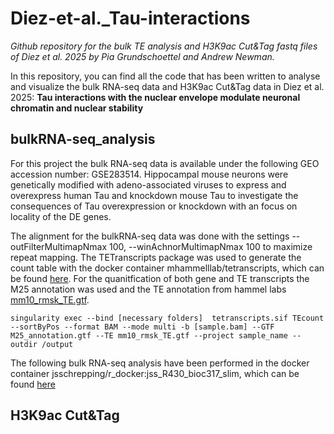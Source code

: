 # Diez-et-al._Tau-interactions
_Github repository for the bulk TE analysis and H3K9ac Cut&Tag fastq files of Diez et al. 2025 by Pia Grundschoettel and Andrew Newman._

In this repository, you can find all the code that has been written to analyse and visualize the bulk RNA-seq data and H3K9ac Cut&Tag data in Diez et al. 2025:
__Tau interactions with the nuclear envelope modulate neuronal chromatin and nuclear stability__

## bulkRNA-seq_analysis
For this project the bulk RNA-seq data is available under the following GEO accession number: GSE283514.
Hippocampal mouse neurons were genetically modified with adeno-associated viruses to express and overexpress human Tau and knockdown mouse Tau to investigate the consequences of Tau overexpression or knockdown with an focus on locality of the DE genes. 

The alignment for the bulkRNA-seq data was done with the settings --outFilterMultimapNmax 100, --winAchnorMultimapNmax 100 to maximize repeat mapping. The TETranscripts package was used to generate the count table with the docker container mhammelllab/tetranscripts, which can be found [here](https://hubgw.docker.com/r/mhammelllab/tetranscripts). For the quanitfication of both gene and TE transcripts the M25 annotation was used and the TE annotation from hammel labs [mm10_rmsk_TE.gtf](https://labshare.cshl.edu/shares/mhammelllab/www-data/TEtranscripts/TE_GTF/).
```
singularity exec --bind [necessary folders]  tetranscripts.sif TEcount --sortByPos --format BAM --mode multi -b [sample.bam] --GTF M25_annotation.gtf --TE mm10_rmsk_TE.gtf --project sample_name --outdir /output
```
The following bulk RNA-seq analysis have been performed in the docker container jsschrepping/r_docker:jss_R430_bioc317_slim, which can be found [here](https://hub.docker.com/layers/jsschrepping/r_docker/jss_R430_bioc317_slim/images/sha256-43ffc9fe6d3951590c2b0158d764de9e48ace35a4d3756eff0acf3ce6454baa2)

## H3K9ac Cut&Tag


